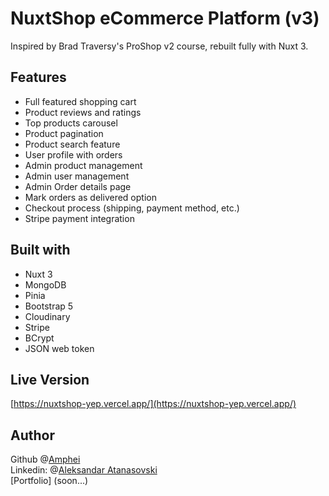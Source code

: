 # NuxtShop eCommerce Platform (v3)

Inspired by Brad Traversy's ProShop v2 course, rebuilt fully with Nuxt 3.

## Features

- Full featured shopping cart
- Product reviews and ratings
- Top products carousel
- Product pagination
- Product search feature
- User profile with orders
- Admin product management
- Admin user management
- Admin Order details page
- Mark orders as delivered option
- Checkout process (shipping, payment method, etc.)
- Stripe payment integration

## Built with

- Nuxt 3
- MongoDB
- Pinia
- Bootstrap 5
- Cloudinary
- Stripe
- BCrypt
- JSON web token

## Live Version

[https://nuxtshop-yep.vercel.app/](https://nuxtshop-yep.vercel.app/)

## Author

Github @[Amphei](https://github.com/Amphei) <br>
Linkedin: @[Aleksandar Atanasovski](https://www.linkedin.com/in/aleksandar-atanasovski-16b123263/) <br>
[Portfolio] (soon...)

